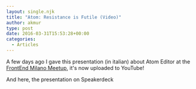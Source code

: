 ```yaml
---
layout: single.njk
title: "Atom: Resistance is Futile (Video)"
author: akmur
type: post
date: 2016-03-31T15:53:28+00:00
categories:
  - Articles
---
```


A few days ago I gave this presentation (in italian) about Atom Editor at the [FrontEnd Milano Meetup][1], it's now uploaded to YouTube!

And here, the presentation on Speakerdeck

<div class="embed-speakerdeck">
</div>

[1]: http://www.meetup.com/milano-front-end/
